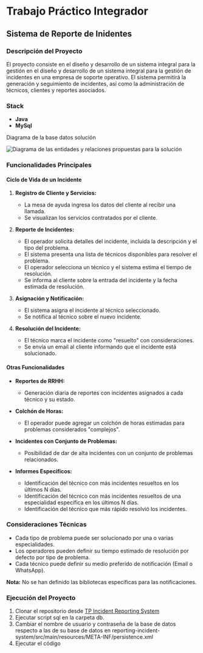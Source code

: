 # Trabajo Práctico Integrador

## Sistema de Reporte de Inidentes

### Descripción del Proyecto

El proyecto consiste en el diseño y desarrollo de un sistema integral para la gestión en el diseño y desarrollo de un sistema integral para la gestión de incidentes en una empresa de soporte operativo. El sistema permitirá la generación y seguimiento de incidentes, así como la administración de técnicos, clientes y reportes asociados.

### Stack

- **Java**
- **MySql**

Diagrama de la base datos solución

![Diagrama de las entidades y relaciones propuestas para la solución](doc/diagram.png)

### Funcionalidades Principales

#### Ciclo de Vida de un Incidente

1. **Registro de Cliente y Servicios:**

   - La mesa de ayuda ingresa los datos del cliente al recibir una llamada.
   - Se visualizan los servicios contratados por el cliente.

2. **Reporte de Incidentes:**

   - El operador solicita detalles del incidente, incluida la descripción y el tipo del problema.
   - El sistema presenta una lista de técnicos disponibles para resolver el problema.
   - El operador selecciona un técnico y el sistema estima el tiempo de resolución.
   - Se informa al cliente sobre la entrada del incidente y la fecha estimada de resolución.

3. **Asignación y Notificación:**

   - El sistema asigna el incidente al técnico seleccionado.
   - Se notifica al técnico sobre el nuevo incidente.

4. **Resolución del Incidente:**
   - El técnico marca el incidente como "resuelto" con consideraciones.
   - Se envía un email al cliente informando que el incidente está solucionado.

#### Otras Funcionalidades

- **Reportes de RRHH:**

  - Generación diaria de reportes con incidentes asignados a cada técnico y su estado.

- **Colchón de Horas:**

  - El operador puede agregar un colchón de horas estimadas para problemas considerados "complejos".

- **Incidentes con Conjunto de Problemas:**

  - Posibilidad de dar de alta incidentes con un conjunto de problemas relacionados.

- **Informes Específicos:**
  - Identificación del técnico con más incidentes resueltos en los últimos N días.
  - Identificación del técnico con más incidentes resueltos de una especialidad específica en los últimos N días.
  - Identificación del técnico que más rápido resolvió los incidentes.

### Consideraciones Técnicas

- Cada tipo de problema puede ser solucionado por una o varias especialidades.
- Los operadores pueden definir su tiempo estimado de resolución por defecto por tipo de problema.
- Cada técnico puede definir su medio preferido de notificación (Email o WhatsApp).

**Nota:** No se han definido las bibliotecas específicas para las notificaciones.

### Ejecución del Proyecto

1. Clonar el repositorio desde [TP Incident Reporting System](https://github.com/Martiks38/tp-incident-reporting-system.git)
2. Ejecutar script sql en la carpeta db.
3. Cambiar el nombre de usuario y contraseña de la base de datos respecto a las de su base de datos en reporting-incident-system/src/main/resources/META-INF/persistence.xml
4. Ejecutar el código
